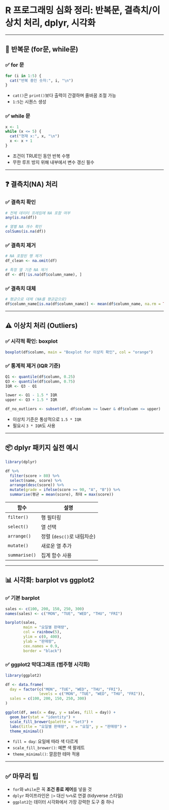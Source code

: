 # R 프로그래밍 심화 정리: 반복문, 결측치/이상치 처리, dplyr, 시각화

---

## 🔁 반복문 (for문, while문)

### ✅ for 문

```r
for (i in 1:5) {
  cat("반복 중인 숫자:", i, "\n")
}
```

- `cat()`은 `print()`보다 출력이 간결하며 줄바꿈 조절 가능
- `1:5`는 시퀀스 생성

### ✅ while 문

```r
x <- 1
while (x <= 5) {
  cat("현재 x:", x, "\n")
  x <- x + 1
}
```

- 조건이 TRUE인 동안 반복 수행
- 무한 루프 방지 위해 내부에서 변수 갱신 필수

---

## ❓ 결측치(NA) 처리

### ✅ 결측치 확인

```r
# 전체 데이터 프레임에 NA 포함 여부
any(is.na(df))

# 열별 NA 개수 확인
colSums(is.na(df))
```

### ✅ 결측치 제거

```r
# NA 포함된 행 제거
df_clean <- na.omit(df)

# 특정 열 기준 NA 제거
df <- df[!is.na(df$column_name), ]
```

### ✅ 결측치 대체

```r
# 평균으로 대체 (NA를 평균값으로)
df$column_name[is.na(df$column_name)] <- mean(df$column_name, na.rm = TRUE)
```

---

## ⚠️ 이상치 처리 (Outliers)

### ✅ 시각적 확인: boxplot

```r
boxplot(df$column, main = "Boxplot for 이상치 확인", col = "orange")
```

### ✅ 통계적 제거 (IQR 기준)

```r
Q1 <- quantile(df$column, 0.25)
Q3 <- quantile(df$column, 0.75)
IQR <- Q3 - Q1

lower <- Q1 - 1.5 * IQR
upper <- Q3 + 1.5 * IQR

df_no_outliers <- subset(df, df$column >= lower & df$column <= upper)
```

- 이상치 기준은 통상적으로 `1.5 * IQR`
- 필요시 `3 * IQR`도 사용

---

## 📦 dplyr 패키지 실전 예시

```r
library(dplyr)

df %>%
  filter(score > 80) %>%
  select(name, score) %>%
  arrange(desc(score)) %>%
  mutate(grade = ifelse(score >= 90, "A", "B")) %>%
  summarise(평균 = mean(score), 최대 = max(score))
```

| 함수        | 설명                              |
|-------------|-----------------------------------|
| `filter()`  | 행 필터링                         |
| `select()`  | 열 선택                            |
| `arrange()` | 정렬 (`desc()`로 내림차순)         |
| `mutate()`  | 새로운 열 추가                     |
| `summarise()` | 집계 함수 사용                   |

---

## 📊 시각화: barplot vs ggplot2

### ✅ 기본 barplot

```r
sales <- c(100, 200, 150, 250, 300)
names(sales) <- c("MON", "TUE", "WED", "THU", "FRI")

barplot(sales,
        main = "요일별 판매량",
        col = rainbow(5),
        ylim = c(0, 400),
        ylab = "판매량",
        cex.names = 0.9,
        border = "black")
```

### ✅ ggplot2 막대그래프 (범주형 시각화)

```r
library(ggplot2)

df <- data.frame(
  day = factor(c("MON", "TUE", "WED", "THU", "FRI"),
               levels = c("MON", "TUE", "WED", "THU", "FRI")),
  sales = c(100, 200, 150, 250, 300)
)

ggplot(df, aes(x = day, y = sales, fill = day)) +
  geom_bar(stat = "identity") +
  scale_fill_brewer(palette = "Set3") +
  labs(title = "요일별 판매량", x = "요일", y = "판매량") +
  theme_minimal()
```

- `fill = day`: 요일에 따라 색 다르게
- `scale_fill_brewer()`: 예쁜 색 팔레트
- `theme_minimal()`: 깔끔한 테마 적용

---

## ✅ 마무리 팁

- `for`와 `while`은 꼭 **조건 종료 제어**를 넣을 것
- `dplyr` 파이프라인은 `|>` 대신 `%>%`로 연결 (tidyverse 스타일)
- `ggplot2`는 데이터 시각화에서 가장 강력한 도구 중 하나

